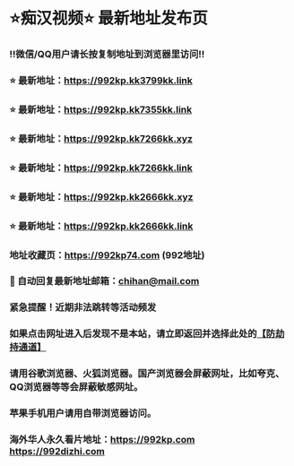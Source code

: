 # ⭐️痴汉视频⭐️ 最新地址发布页

### ‼️微信/QQ用户请长按复制地址到浏览器里访问‼️

### ⭐️ 最新地址：https://992kp.kk3799kk.link

### ⭐️ 最新地址：https://992kp.kk7355kk.link

### ⭐️ 最新地址：https://992kp.kk7266kk.xyz

### ⭐️ 最新地址：https://992kp.kk7266kk.link

### ⭐️ 最新地址：https://992kp.kk2666kk.xyz

### ⭐️ 最新地址：https://992kp.kk2666kk.link



### 地址收藏页：https://992kp74.com (992地址)
### 📧 自动回复最新地址邮箱：chihan@mail.com
### 紧急提醒！近期非法跳转等活动频发
### 如果点击网址进入后发现不是本站，请立即返回并选择此处的[【防劫持通道】](https://23.224.130.222:7583)
### 请用谷歌浏览器、火狐浏览器。国产浏览器会屏蔽网址，比如夸克、QQ浏览器等等会屏蔽敏感网址。
### 苹果手机用户请用自带浏览器访问。
### 海外华人永久看片地址：https://992kp.com  https://992dizhi.com
